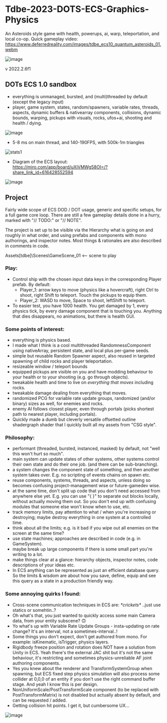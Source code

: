 # Tdbe-2023-DOTS-ECS-Graphics-Physics
An Asteroids style game with health, powerups, ai, warp, teleportation, and local co-op.
Quick gameplay video: https://www.deferredreality.com/images/tdbe_ecs10_quantum_asteroids_01.webm

![image](https://user-images.githubusercontent.com/1399607/229624241-bfa26a77-4a56-41a4-a14a-e5c4d359378e.png)

v 2022.2.6f1

## DOTs ECS 1.0 sandbox

- everything is unmanaged, bursted, and (multi)threaded by default (except the legacy input)
- player, game system, states, random/spawners, variable rates, threads, aspects, dynamic buffers & nativearray components, collisions, dynamic bounds, warping, pickups with visuals, rocks, ufos+ai, shooting and health / dying.

![image](https://user-images.githubusercontent.com/1399607/229301717-71ba254b-e5c5-44f9-be70-14a46b998b42.png)

- 5-8 ms on main thread, and 140-190FPS, with 500k-1m triangles

![stats1](https://user-images.githubusercontent.com/1399607/230787051-743b08a1-a4f0-4d21-baec-015b44767a75.PNG)

- Diagram of the ECS layout: https://miro.com/app/board/uXjVMWg58OI=/?share_link_id=616428552594

![image](https://user-images.githubusercontent.com/1399607/230787618-f4b31c5c-07e2-499c-8e7b-64f87e1818b9.png)

## Project

Fairly wide scope of ECS DOD / DOT usage, generic and specific setups, for a full game core loop. There are still a few gameplay details done in a hurry, marked with "// TODO:" or "// NOTE".


The project is set up to be visible via the Hierarchy what is going on and roughly in what order, and using prefabs and components with mono authorings, and inspector notes. Most things & rationales are also described in comments in code.

Assets\[tdbe]\Scenes\GameScene_01 <-- scene to play

### Play:
- Control ship with the chosen input data keys in the corresponding Player prefab. By default: 
  - Player_1: arrow keys to move (physics like a hovercraft), right Ctrl to shoot, right Shift to teleport. Touch the pickups to equip them.
  - Player_2: WASD to move, Space to shoot, leftShift to teleport.
- To easier test, you have 1000 health. You get damaged by 1, every physics tick, by every damage component that is touching you.
Anything that dies disappears, no animations, but there is health GUI.


### Some points of interest:
- everything is physics based.
- I made what I think is a cool multithreaded RandomnessComponent using nativeArray, persistent state, and local plus per-game seeds.
- simple but reusable Random Spawner aspect, also reused in targeted spawning of child rocks and player teleportation.
- resizeable window / teleport bounds
- equipped pickups are visible on you and have modding behaviour to your health or to your shooting (e.g. go through objects).
- tweakable health and time to live on *everything that moves* including rocks.
- tweakable damage dealing from everything that moves.
- randomized PCG for variable rate update groups, randomized (and/or binary) sizes as well, for enemies and rocks.
- enemy AI follows closest player, even through portals (picks shortest path to nearest player, including portals).
- Quickly made a dumb but cleverly versatile offsetted outline shadergraph shader that I quickly built all my assets from "CSG style". 


### Philosophy:
- performant (threaded, bursted, instanced, masked) by default, not "well this won't hurt so much".
- main system can update states of other systems, other systems control their own state and do their one job. (and there can be sub-branching).
- a system changes the component state of something, and then another system takes over. E.g. no scripting of events chains on spawn etc.
- reuse components, systems, threads, and aspects, unless doing so becomes confusing project-management wise or future-gamedev wise.
- at the same time, don't split up code that you don't need accessed from anywhere else yet. E.g. you can use "{ }" to separate out blocks locally, without actually moving them out. So you don't end up with confusing modules that someone else won't know when to use, etc.
- track memory limits, pay attention to what / when you're increasing or destroying; maybe destroy everything in one system at a controlled time.
- think about all the limits; e.g. is it bad if you wipe out all enemies on the screen at the same time?
- use state machines; approaches are described in code (e.g. in GameSystem).
- maybe break up large components if there is some small part you're writing to a lot.
- make things clear at a glance: hierarchy objects, inspector notes, code descriptions of your ideas etc.
- In ECS anything can be represented as just an efficient database query. So the limits & wisdom are about how you save, define, equip and see this query as a state in a production friendly way.


### Some annoying quirks I found:
- Cross-scene communication techniques in ECS are: *\*crickets\** ..just use statics or somehtin..?
- Oh what's that, you just wanted to quickly access some main Camera data, from your entity subscene? 🙃
- Yo what's up with Variable Rate Update Groups - insta-updating on rate change? It's an interval, not a sometimes-interval..!
- Some things you don't expect, don't get authored from mono. For example: isKinematic, isTrigger, physics layers.
- Rigidbody freeze position and rotation does NOT have a solution from Unity in ECS. Yeah there's the external JAC shit but it's not the same behaviour, it's restricting and sometimes physics-unreliable AF joint authoring components.
- Yes you knew about the renderer and TransformSystemGroup when spawning, but ECS fixed step physics simulation will also process some collider at 0,0,0 of an entity if you don't use the right command buffer stage. And yeah I know this is per design.
- NonUniformScale/PostTransformScale component (to be replaced with PostTransformMatrix) is not disabled but actually absent by default, and can be requested / added.
- Getting collision hit points. I get it, but cumbersome UX...


![image](https://user-images.githubusercontent.com/1399607/228077452-9fc860c3-e4eb-4a14-a27d-3230db34fdf4.png)
